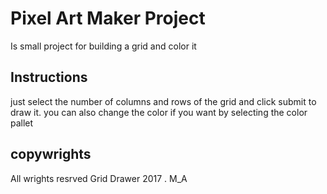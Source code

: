 # Pixel Art Maker Project
Is small project for building a grid and color it

## Instructions

just select the number of columns and rows of the grid and click submit to draw it. you can also change the color if you want by selecting the color pallet 



## copywrights
All wrights resrved  Grid Drawer 2017 . M_A
